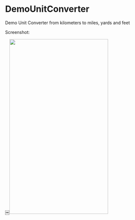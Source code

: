 # DemoUnitConverter

Demo Unit Converter from kilometers to miles, yards and feet

Screenshot:

￼<img src="https://cloud.githubusercontent.com/assets/13893190/20380693/ae3f7d6e-acb4-11e6-9c57-d75eecfc679d.PNG" height="568" width="320">

